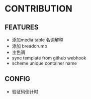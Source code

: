 # CONTRIBUTION


## FEATURES

- 添加media table 名词解释
- 添加 breadcrumb
- 主色调
- sync template from github webhook
- scheme unique container name

## CONFIG

- 验证码倒计时

